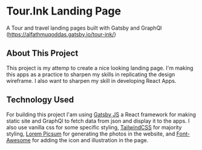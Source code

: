 # Tour.Ink Landing Page
A Tour and travel landing pages built with Gatsby and GraphQl (https://alfathmuqoddas.gatsby.io/tour-ink/)

## About This Project
This project is my attemp to create a nice looking landing page. I'm making this apps as a practice to sharpen my skills in replicating the design wireframe. I also want to sharpen my skill in developing React Apps.

## Technology Used
For building this project I'am using [Gatsby JS](https://gatsbyjs.com) a React framework for making static site and GraphQl to fetch data from json and display it to the apps. I also use vanilla css for some specific styling, [TailwindCSS](https://tailwindcss.com) for majority styling, [Lorem Picsum](https://picsum.photos/) for generating the photos in the website, and [Font-Awesome](https://fontawesome.com) for adding the icon and illustration in the page.

